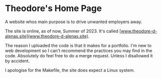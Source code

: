 # Theodore's Home Page

A website whos main purpose is to drive unwanted employers away.

The site is online, as of now, Summer of 2023. It's called
[www.theodore-d-alenas.site](www.theodore-d-alenas.site).

The reason I uploaded the code is that it
makes for a portfolio. I'm new to web development so
I can't recommend the practices you may find in the code.
Absolutely do feel free to do a merge request.
Unless I disallowed it by accident.

I apologise for the Makefile,
the site does expect a Linux system.

